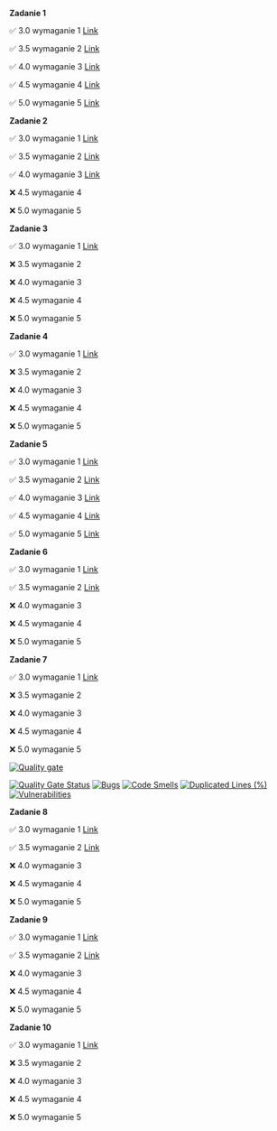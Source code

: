 **Zadanie 1** 

:white_check_mark: 3.0 wymaganie 1 [Link](https://github.com/m-aleksandra/ebiznes/tree/main/zad1)

:white_check_mark: 3.5 wymaganie 2 [Link](https://github.com/m-aleksandra/ebiznes/tree/main/zad1)

:white_check_mark: 4.0 wymaganie 3 [Link](https://github.com/m-aleksandra/ebiznes/tree/main/zad1)

:white_check_mark: 4.5 wymaganie 4 [Link](https://github.com/m-aleksandra/ebiznes/tree/main/zad1)

:white_check_mark: 5.0 wymaganie 5 [Link](https://github.com/m-aleksandra/ebiznes/tree/main/zad1)

**Zadanie 2** 

:white_check_mark: 3.0 wymaganie 1 [Link](https://github.com/m-aleksandra/ebiznes/tree/main/zad2)

:white_check_mark: 3.5 wymaganie 2 [Link](https://github.com/m-aleksandra/ebiznes/tree/main/zad2)

:white_check_mark: 4.0 wymaganie 3 [Link](https://github.com/m-aleksandra/ebiznes/tree/main/zad2)

:x: 4.5 wymaganie 4

:x: 5.0 wymaganie 5 

**Zadanie 3** 

:white_check_mark: 3.0 wymaganie 1 [Link](https://github.com/m-aleksandra/ebiznes/tree/main/zad3)

:x: 3.5 wymaganie 2

:x: 4.0 wymaganie 3

:x: 4.5 wymaganie 4

:x: 5.0 wymaganie 5 

**Zadanie 4** 

:white_check_mark: 3.0 wymaganie 1 [Link](https://github.com/m-aleksandra/ebiznes/tree/main/zad4)

:x: 3.5 wymaganie 2

:x: 4.0 wymaganie 3

:x: 4.5 wymaganie 4

:x: 5.0 wymaganie 5 

**Zadanie 5** 

:white_check_mark: 3.0 wymaganie 1 [Link](https://github.com/m-aleksandra/ebiznes/commit/6b28a1695cac23cd8efdd3f437d9308ce9ac673a)

:white_check_mark: 3.5 wymaganie 2 [Link](https://github.com/m-aleksandra/ebiznes/commit/6b28a1695cac23cd8efdd3f437d9308ce9ac673a)

:white_check_mark: 4.0 wymaganie 3 [Link](https://github.com/m-aleksandra/ebiznes/commit/a8d77e7e43d20d262c082ccb6ab5fb21f6373bc6)

:white_check_mark: 4.5 wymaganie 4 [Link](https://github.com/m-aleksandra/ebiznes/commit/a8d77e7e43d20d262c082ccb6ab5fb21f6373bc6)

:white_check_mark: 5.0 wymaganie 5 [Link](https://github.com/m-aleksandra/ebiznes/commit/a8d77e7e43d20d262c082ccb6ab5fb21f6373bc6)

**Zadanie 6** 

:white_check_mark: 3.0 wymaganie 1 [Link](https://github.com/m-aleksandra/ebiznes/commit/1aec55162c5c27767deddb8c62815d654a017412)

:white_check_mark: 3.5 wymaganie 2 [Link](https://github.com/m-aleksandra/ebiznes/commit/1aec55162c5c27767deddb8c62815d654a017412)

:x: 4.0 wymaganie 3

:x: 4.5 wymaganie 4

:x: 5.0 wymaganie 5 

**Zadanie 7** 

:white_check_mark: 3.0 wymaganie 1 [Link](https://github.com/m-aleksandra/ebiznes/commit/0b715a05b4633061b81d06ded783e24c7871946f)

:x: 3.5 wymaganie 2

:x: 4.0 wymaganie 3

:x: 4.5 wymaganie 4

:x: 5.0 wymaganie 5 

[![Quality gate](https://sonarcloud.io/api/project_badges/quality_gate?project=m-aleksandra_ebiznes)](https://sonarcloud.io/summary/new_code?id=m-aleksandra_ebiznes)

[![Quality Gate Status](https://sonarcloud.io/api/project_badges/measure?project=m-aleksandra_ebiznes&metric=alert_status)](https://sonarcloud.io/summary/new_code?id=m-aleksandra_ebiznes)
[![Bugs](https://sonarcloud.io/api/project_badges/measure?project=m-aleksandra_ebiznes&metric=bugs)](https://sonarcloud.io/summary/new_code?id=m-aleksandra_ebiznes)
[![Code Smells](https://sonarcloud.io/api/project_badges/measure?project=m-aleksandra_ebiznes&metric=code_smells)](https://sonarcloud.io/summary/new_code?id=m-aleksandra_ebiznes)
[![Duplicated Lines (%)](https://sonarcloud.io/api/project_badges/measure?project=m-aleksandra_ebiznes&metric=duplicated_lines_density)](https://sonarcloud.io/summary/new_code?id=m-aleksandra_ebiznes)
[![Vulnerabilities](https://sonarcloud.io/api/project_badges/measure?project=m-aleksandra_ebiznes&metric=vulnerabilities)](https://sonarcloud.io/summary/new_code?id=m-aleksandra_ebiznes)


**Zadanie 8** 

:white_check_mark: 3.0 wymaganie 1 [Link](https://github.com/m-aleksandra/ebiznes/commit/47f22be35c30915118bd912bbc0f580b0f7ded39)

:white_check_mark: 3.5 wymaganie 2 [Link](https://github.com/m-aleksandra/ebiznes/commit/47f22be35c30915118bd912bbc0f580b0f7ded39)

:x: 4.0 wymaganie 3

:x: 4.5 wymaganie 4

:x: 5.0 wymaganie 5 


**Zadanie 9** 

:white_check_mark: 3.0 wymaganie 1 [Link](https://github.com/m-aleksandra/ebiznes/commit/6d2c4a2b92fcbe9c9106b20120979e9b6924deab)

:white_check_mark: 3.5 wymaganie 2 [Link](https://github.com/m-aleksandra/ebiznes/commit/6d2c4a2b92fcbe9c9106b20120979e9b6924deab)

:x: 4.0 wymaganie 3

:x: 4.5 wymaganie 4

:x: 5.0 wymaganie 5 

**Zadanie 10** 

:white_check_mark: 3.0 wymaganie 1 [Link](https://github.com/m-aleksandra/ebiznes/commit/61cbf982d24faa957c67008afcacee5ab2354a52)

:x: 3.5 wymaganie 2

:x: 4.0 wymaganie 3

:x: 4.5 wymaganie 4

:x: 5.0 wymaganie 5 
